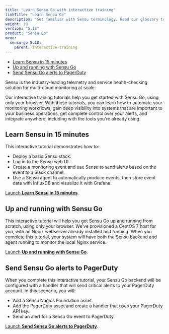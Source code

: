 ```yaml
---
title: "Learn Sensu Go with interactive training"
linkTitle: "Learn Sensu Go"
description: "Get familiar with Sensu terminology. Read our glossary to learn the definitions of common Sensu terms, including agent, asset, backend, check, event, and many more. Bonus: each term links to a corresponding guide!"
weight: 10
version: "5.18"
product: "Sensu Go"
menu:
  sensu-go-5.18:
    parent: interactive-training
---
```


- [Learn Sensu in 15 minutes](#learn-sensu-in-15-minutes)
- [Up and running with Sensu Go](#up-and-running-with-sensu-go)
- [Send Sensu Go alerts to PagerDuty](#send-sensu-go-alerts-to-pagerduty)

Sensu is the industry-leading telemetry and service health-checking solution for multi-cloud monitoring at scale.

Our interactive training tutorials help you get started with Sensu Go, using only your browser.
With these tutorials, you can learn how to automate your monitoring workflows, gain deep visibility into systems that are important to your business operations, get complete control over your alerts, and integrate anywhere, including with the tools you're already using.

## Learn Sensu in 15 minutes

This interactive tutorial demonstrates how to:

- Deploy a basic Sensu stack.
- Log in to the Sensu web UI.
- Create a monitoring event and use Sensu to send alerts based on the event to a Slack channel.
- Use a Sensu agent to automatically produce events, then store event data with InfluxDB and visualize it with Grafana.

[Launch **Learn Sensu in 15 minutes**][1].

## Up and running with Sensu Go

This interactive tutorial will help you get Sensu Go up and running from scratch, using only your browser.
We've provisioned a CentOS 7 host for you, with an Nginx webserver already installed and running.
When you complete this tutorial, your system will have both the Sensu backend and agent running to monitor the local Nginx service.

[Launch **Up and running with Sensu Go**][2].

## Send Sensu Go alerts to PagerDuty

When you complete this interactive tutorial, your Sensu Go backend will be configured with a handler that will send critical alerts to your PagerDuty account.
In this scenario, you will:

- Add a Sensu Nagios Foundation asset.
- Add the PagerDuty asset and create a handler that uses your PagerDuty API key.
- Send an alert for a Sensu Go event to PagerDuty.

[Launch **Send Sensu Go alerts to PagerDuty**][3].


[1]: ../learn-in-15/
[2]: ../up-and-running/
[3]: ../sensu-pagerduty
